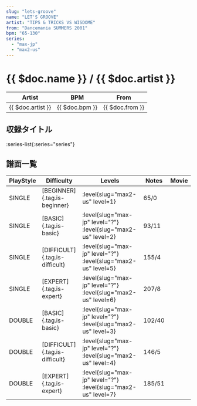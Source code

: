 ```yaml
---
slug: "lets-groove"
name: "LET'S GROOVE"
artist: "TIPS & TRICKS VS WISDOME"
from: "Dancemania SUMMERS 2001"
bpm: "65-130"
series:
  - "max-jp"
  - "max2-us"
---
```


# {{ $doc.name }} / {{ $doc.artist }}

|Artist|BPM|From|
|------|---|----|
|{{ $doc.artist }}|{{ $doc.bpm }}|{{ $doc.from }}|

## 収録タイトル

:series-list{:series="series"}

## 譜面一覧

|PlayStyle|Difficulty|Levels|Notes|Movie|
|---------|----------|------|-----|-----|
|SINGLE|[BEGINNER]{.tag.is-beginner}|:level{slug="max2-us" level=1}|65/0||
|SINGLE|[BASIC]{.tag.is-basic}|:level{slug="max-jp" level="?"} :level{slug="max2-us" level=2}|93/11||
|SINGLE|[DIFFICULT]{.tag.is-difficult}|:level{slug="max-jp" level="?"} :level{slug="max2-us" level=5}|155/4||
|SINGLE|[EXPERT]{.tag.is-expert}|:level{slug="max-jp" level="?"} :level{slug="max2-us" level=6}|207/8||
|DOUBLE|[BASIC]{.tag.is-basic}|:level{slug="max-jp" level="?"} :level{slug="max2-us" level=3}|102/40||
|DOUBLE|[DIFFICULT]{.tag.is-difficult}|:level{slug="max-jp" level="?"} :level{slug="max2-us" level=4}|146/5||
|DOUBLE|[EXPERT]{.tag.is-expert}|:level{slug="max-jp" level="?"} :level{slug="max2-us" level=7}|185/51||
